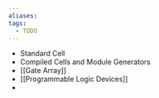 ```yaml
---
aliases: 
tags:
  - TODO
---
```

- Standard Cell
- Compiled Cells and Module Generators
- [[Gate Array]]
- [[Programmable Logic Devices]]
- 